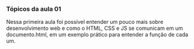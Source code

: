
### Tópicos da aula 01

Nessa primeira aula foi possível entender um pouco mais sobre desenvolvimento web e como o HTML, CSS e JS se comunicam em um documento.html, em um exemplo prático para entender a função de cada um.
